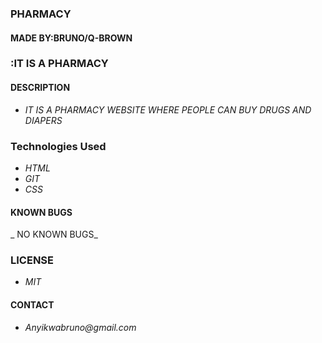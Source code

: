 ###  PHARMACY
#### MADE BY:BRUNO/Q-BROWN
### :IT IS A PHARMACY
#### DESCRIPTION
* _IT IS A PHARMACY WEBSITE WHERE PEOPLE CAN BUY DRUGS AND DIAPERS_
### Technologies Used
* _HTML_
* _GIT_
* _CSS_
#### KNOWN BUGS
_ NO KNOWN BUGS_
### LICENSE
* _MIT_
#### CONTACT
* _Anyikwabruno@gmail.com_
